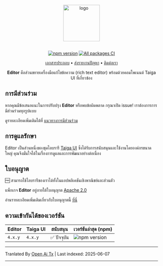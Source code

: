 <br />

<div align="center">
    <img src="https://raw.githubusercontent.com/taiga-family/editor/main/projects/demo/src/assets/icons/logo.svg" alt="logo" height="120px">
</div>

<br />

<div align="center">

[![npm version](https://img.shields.io/npm/v/@taiga-ui/editor.svg)](https://npmjs.com/package/@taiga-ui/editor)
[![All packages CI](https://github.com/taiga-family/editor/actions/workflows/build.yml/badge.svg?branch=main)](https://github.com/taiga-family/editor/actions/workflows/build.yml)

</div>

<p align="center">
    <a href="https://taiga-family.github.io/editor">เอกสารประกอบ</a> •
    <a href="https://github.com/taiga-family/editor/issues/new/choose">ส่งรายงานปัญหา</a> •
    <a href="https://t.me/taiga_ui">ติดต่อเรา</a>
</p>

<p align="center">
    <b>Editor</b> คือส่วนขยายเครื่องมือแก้ไขข้อความ (rich text editor) พร้อมด้วยคอมโพเนนต์ Taiga UI ที่เกี่ยวข้อง
</p>

## การมีส่วนร่วม

หากคุณมีข้อเสนอแนะในการปรับปรุง **Editor** หรือพบข้อผิดพลาด กรุณาเปิด issue! เราต้องการการมีส่วนร่วมทุกรูปแบบ

ดูรายละเอียดเพิ่มเติมได้ที่ [แนวทางการมีส่วนร่วม](https://raw.githubusercontent.com/taiga-family/editor/main/CONTRIBUTING.md)

## การดูแลรักษา

Editor เป็นส่วนหนึ่งของชุดไลบรารี [Taiga UI](https://github.com/taiga-family/taiga-ui) ซึ่งได้รับการสนับสนุนและใช้งานโดยองค์กรขนาดใหญ่ คุณจึงมั่นใจได้ในเรื่องการดูแลและการพัฒนาอย่างต่อเนื่อง

## ใบอนุญาต

🆓 สามารถใช้ไลบรารีของเราได้ทั้งในแอปพลิเคชันเชิงพาณิชย์และส่วนตัว

แพ็กเกจ **Editor** อยู่ภายใต้ใบอนุญาต [Apache 2.0](https://raw.githubusercontent.com/taiga-family/editor/main/LICENSE)

อ่านรายละเอียดเพิ่มเติมเกี่ยวกับใบอนุญาตนี้ [ที่นี่](https://choosealicense.com/licenses/apache-2.0/)

## ความเข้ากันได้ของเวอร์ชัน

| Editor  | Taiga UI | สนับสนุน  | เวอร์ชันล่าสุด (npm)                                                                               |
| ------- | -------- | --------- | --------------------------------------------------------------------------------------------------- |
| `4.x.y` | `4.x.y`  | ✅ ปัจจุบัน | ![npm version](https://img.shields.io/npm/v/@taiga-ui/editor?label=%40taiga-ui%2Feditor%20~%20v4)  |

---

Tranlated By [Open Ai Tx](https://github.com/OpenAiTx/OpenAiTx) | Last indexed: 2025-06-07

---
